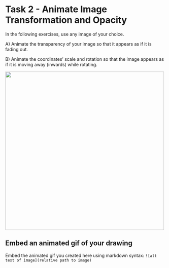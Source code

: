 # Task 2 - Animate Image Transformation and Opacity

In the following exercises, use any image of your choice.

A) Animate the transparency of your image so that it appears as if it is fading out.

B) Animate the coordinates’ scale and rotation so that the image appears as if it is moving away (inwards) while rotating. 

<img src="images/img2.png" width="500px">

## Embed an animated gif of your drawing

Embed the animated gif you created here using markdown syntax: `![alt text of image](relative path to image)`